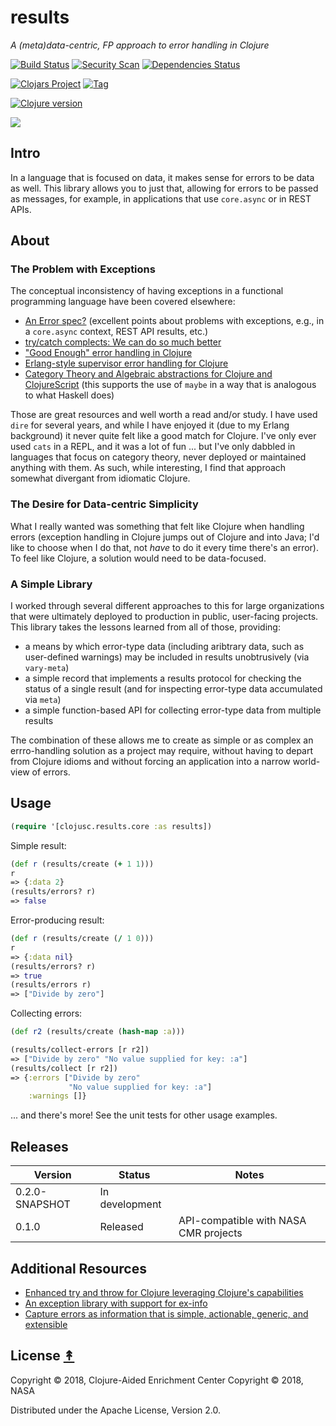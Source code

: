 # results

*A (meta)data-centric, FP approach to error handling in Clojure*

[![Build Status][travis-badge]][travis]
[![Security Scan][security-scan-badge]][travis]
[![Dependencies Status][deps-badge]][travis]

[![Clojars Project][clojars-badge]][clojars]
[![Tag][tag-badge]][tag]

[![Clojure version][clojure-v]](project.clj)

[![][logo]][logo]


## Intro

In a language that is focused on data, it makes sense for errors to be data as
well. This library allows you to just that, allowing for errors to be passed
as messages, for example, in applications that use `core.async` or in REST APIs.


## About

### The Problem with Exceptions

The conceptual inconsistency of having exceptions in a functional programming language have been
covered elsewhere:
* [An Error spec?](https://groups.google.com/d/msg/clojure/ok7xgrGazFo/XRIvXJPJBQAJ) (excellent points about problems with exceptions, e.g., in a `core.async` context, REST API results, etc.)
* [try/catch complects: We can do so much better](http://michaeldrogalis.tumblr.com/post/40181639419/trycatch-complects-we-can-do-so-much-better)
* ["Good Enough" error handling in Clojure](https://adambard.com/blog/acceptable-error-handling-in-clojure/)
* [Erlang-style supervisor error handling for Clojure](https://github.com/MichaelDrogalis/dire)
* [Category Theory and Algebraic abstractions for Clojure and ClojureScript](https://github.com/funcool/cats) (this supports the use of `maybe` in a way that is analogous to what Haskell does)

Those are great resources and well worth a read and/or study. I have used `dire` for several years, and while I have enjoyed it (due to my Erlang background) it never quite felt like a good match for Clojure. I've only ever used `cats` in a REPL, and it was a lot of fun ... but I've only dabbled in languages that focus on category theory, never deployed or maintained anything with them. As such, while interesting, I find that approach somewhat divergant from idiomatic Clojure.


### The Desire for Data-centric Simplicity

What I really wanted was something that felt like Clojure when handling errors (exception handling in Clojure jumps out of Clojure and into Java; I'd like to choose when I do that, not _have_ to do it every time there's an error). To feel like Clojure, a solution would need to be data-focused.


### A Simple Library

I worked through several different approaches to this for large organizations that were ultimately deployed to production in public, user-facing projects. This library takes the lessons learned from all of those, providing:
* a means by which error-type data (including aribtrary data, such as user-defined warnings) may be included in results unobtrusively (via `vary-meta`)
* a simple record that implements a results protocol for checking the status of a single result (and for inspecting error-type data accumulated via `meta`)
* a simple function-based API for collecting error-type data from multiple results

The combination of these allows me to create as simple or as complex an errro-handling solution as a project may require, without having to depart from Clojure idioms and without forcing an application into a narrow world-view of errors.


## Usage

```clj
(require '[clojusc.results.core :as results])
```

Simple result:

```clj
(def r (results/create (+ 1 1)))
r
=> {:data 2}
(results/errors? r)
=> false
```

Error-producing result:

```clj
(def r (results/create (/ 1 0)))
r
=> {:data nil}
(results/errors? r)
=> true
(results/errors r)
=> ["Divide by zero"]
```

Collecting errors:

```clj
(def r2 (results/create (hash-map :a)))
```
```clj
(results/collect-errors [r r2])
=> ["Divide by zero" "No value supplied for key: :a"]
(results/collect [r r2])
=> {:errors ["Divide by zero"
             "No value supplied for key: :a"]
    :warnings []}
```

... and there's more! See the unit tests for other usage examples.


## Releases

| Version        | Status         | Notes                                 |
| -------------- | -------------- | ------------------------------------- |
| 0.2.0-SNAPSHOT | In development |                                       |
| 0.1.0          | Released       | API-compatible with NASA CMR projects |


## Additional Resources

* [Enhanced try and throw for Clojure leveraging Clojure's capabilities](https://github.com/scgilardi/slingshot)
* [An exception library with support for ex-info](https://github.com/mpenet/ex)
* [Capture errors as information that is simple, actionable, generic, and extensible](https://github.com/cognitect-labs/anomalies)


## License [&#x219F;](#contents)

Copyright © 2018, Clojure-Aided Enrichment Center
Copyright © 2018, NASA

Distributed under the Apache License, Version 2.0.


<!-- Named page links below: /-->

[logo]: https://raw.githubusercontent.com/clojusc/results/master/resources/images/logo.png
[logo-large]: https://raw.githubusercontent.com/clojusc/results/master/resources/images/logo-large.png
[travis]: https://travis-ci.org/clojusc/results
[travis-badge]: https://travis-ci.org/clojusc/results.png?branch=master
[deps-badge]: https://img.shields.io/badge/deps%20check-passing-brightgreen.svg
[tag-badge]: https://img.shields.io/github/tag/clojusc/results.svg
[tag]: https://github.com/clojusc/results/tags
[clojure-v]: https://img.shields.io/badge/clojure-1.10.0-blue.svg
[clojars]: https://clojars.org/clojusc/results
[clojars-badge]: https://img.shields.io/clojars/v/clojusc/results.svg
[security-scan-badge]: https://img.shields.io/badge/nvd%2Fsecurity%20scan-passing-brightgreen.svg
